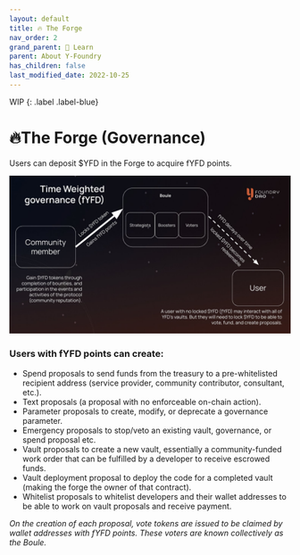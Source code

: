```yaml
---
layout: default
title: 🔥 The Forge
nav_order: 2
grand_parent: 📓 Learn
parent: About Y-Foundry
has_children: false
last_modified_date: 2022-10-25
---
```


WIP
{: .label .label-blue}

# 🔥The Forge (Governance)


Users can deposit $YFD in the Forge to acquire fYFD points.

![Time Weighted Goverance](/assets/images/learn/about/forge-fyfd-time_weighted_gov.jpg)

### Users with fYFD points can create:



* Spend proposals to send funds from the treasury to a pre-whitelisted recipient address (service provider, community contributor, consultant, etc.).
* Text proposals (a proposal with no enforceable on-chain action).
* Parameter proposals to create, modify, or deprecate a governance parameter.
* Emergency proposals to stop/veto an existing vault, governance, or spend proposal etc.
* Vault proposals to create a new vault, essentially a community-funded work order that can be fulfilled by a developer to receive escrowed funds.
* Vault deployment proposal to deploy the code for a completed vault (making the forge the owner of that contract).
* Whitelist proposals to whitelist developers and their wallet addresses to be able to work on vault proposals and receive payment.

*On the creation of each proposal, vote tokens are issued to be claimed by wallet addresses with fYFD points. These voters are known collectively as the Boule.*